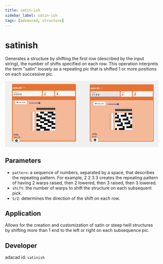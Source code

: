 ```yaml
---
title: satin-ish
sidebar_label: satin-ish
tags: [advanced, structure]
---
```

# satinish
Generates a structure by shifting the first row (described by the input string), the number of shifts specified on each row. This operation interprets the  term "satin" loosely as a repeating pic that is shifted 1 or more positions on each successive pic. 

![file](./img/satinish.png)


## Parameters
- `pattern`: a sequence of numbers, separated by a space, that describes the repeating pattern. For example, 2 2 3 3 creates the repeating pattern of having 2 warps raised, then 2 lowered, then 3 raised, then 3 lowered. 
- `shift`: the number of warps to shift the structure on each subsequent pick. 
- `S/Z`: determines the direction of the shift on each row. 



## Application
Allows for the creation and customization of satin or steep twill structures by shifting more than 1 end to the left or right on each subsequence pic. 

## Developer
adacad id: `satinish`
